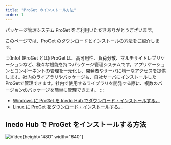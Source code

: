 ```yaml
---
title: "ProGet のインストール方法"
order: 1
---
```


パッケージ管理システム ProGet をご利用いただきありがとうございます。 

このページでは、ProGet のダウンロードとインストールの方法をご紹介します。

:::(Info) (ProGet とは)
ProGet は、高可用性、負荷分散、マルチサイトレプリケーションなど、様々な機能を持つパッケージ管理システムです。アプリケーションとコンポーネントの管理を一元化し、開発者やサーバに均一なアクセスを提供します。社内のライブラリやパッケージも、自社サーバにインストールしたProGetで管理できます。社内で使用するライブラリを開発する際に、複数のバージョンのパッケージを簡単に管理できます。
:::

* [Windows に ProGet を Inedo Hub でダウンロード・インストールする。](https://inedo.com/proget/download-thanks)
* [Linux に ProGet をダウンロード・インストールする。](/docs/installation/linux/docker-guide)

## Inedo Hub で ProGet をインストールする方法
![Video](https://www.youtube.com/watch?v=fySLXX1mmIE){height="480" width="640"}
